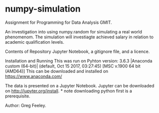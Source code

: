 # numpy-simulation

Assignment for Programming for Data Analysis GMIT.

An investigation into using numpy.random for simulating a real world phenomenom. The simulation will investiagte achieved salary in relation to academic qualification levels.

Contents of Repository Jupyter Notebook, a gitignore file, and a licence.

Installation and Running This was run on Pyhton version: 3.6.3 |Anaconda custom (64-bit)| (default, Oct 15 2017, 03:27:45) [MSC v.1900 64 bit (AMD64)] This can be downloaded and installed on https://www.anaconda.com/

The data is presented on a Jupyter Notebook. Jupyter can be downloaded on http://jupyter.org/install. * note downloading python first is a prerequisite.

Author: Greg Feeley.
